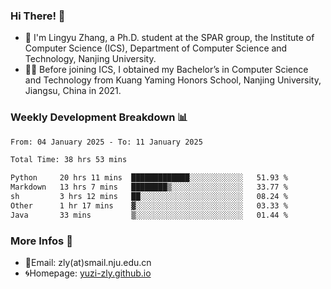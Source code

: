 ### Hi There! 👋 
- 🐳 I'm Lingyu Zhang, a Ph.D. student at the SPAR group, the Institute of Computer Science (ICS), Department of Computer Science and Technology, Nanjing University.
- 🧑‍🎓 Before joining ICS, I obtained my Bachelor’s in Computer Science and Technology from Kuang Yaming Honors School, Nanjing University, Jiangsu, China in 2021.

### Weekly Development Breakdown :bar_chart:

<!--START_SECTION:waka-->

```txt
From: 04 January 2025 - To: 11 January 2025

Total Time: 38 hrs 53 mins

Python     20 hrs 11 mins  █████████████░░░░░░░░░░░░   51.93 %
Markdown   13 hrs 7 mins   ████████▒░░░░░░░░░░░░░░░░   33.77 %
sh         3 hrs 12 mins   ██░░░░░░░░░░░░░░░░░░░░░░░   08.24 %
Other      1 hr 17 mins    ▓░░░░░░░░░░░░░░░░░░░░░░░░   03.33 %
Java       33 mins         ▒░░░░░░░░░░░░░░░░░░░░░░░░   01.44 %
```

<!--END_SECTION:waka-->

<!--
### Github Contributions :octocat:

![](https://raw.githubusercontent.com/yuzi-zly/yuzi-zly/output/github-contribution-grid-snake.svg)              
-->

### More Infos 📖

- 📧Email: zly(at)smail.nju.edu.cn
- 🌀Homepage: [yuzi-zly.github.io](https://yuzi-zly.github.io/)
